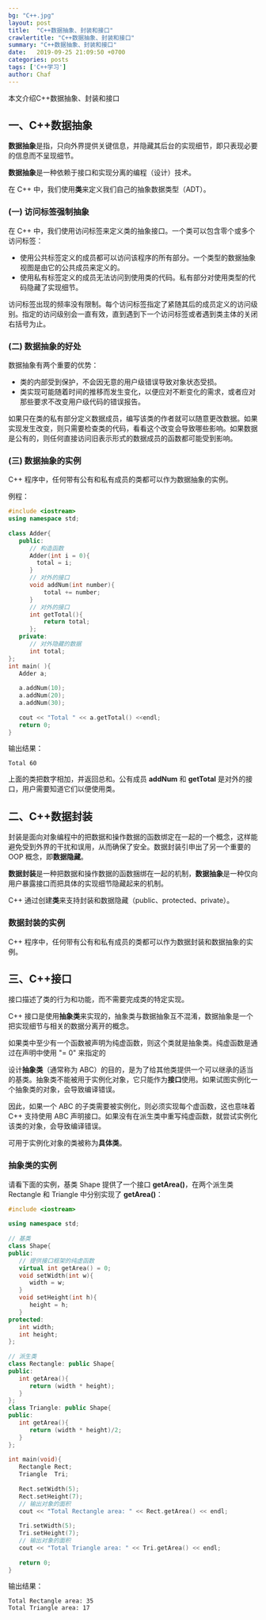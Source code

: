 ```yaml
---
bg: "C++.jpg"
layout: post
title:  "C++数据抽象、封装和接口"
crawlertitle: "C++数据抽象、封装和接口"
summary: "C++数据抽象、封装和接口"
date:   2019-09-25 21:09:50 +0700
categories: posts
tags: ['C++学习']
author: Chaf
---
```


本文介绍C++数据抽象、封装和接口

## 一、C++数据抽象

**数据抽象**是指，只向外界提供关键信息，并隐藏其后台的实现细节，即只表现必要的信息而不呈现细节。

**数据抽象**是一种依赖于接口和实现分离的编程（设计）技术。

在 C++ 中，我们使用**类**来定义我们自己的抽象数据类型（ADT）。

### (一) 访问标签强制抽象

在 C++ 中，我们使用访问标签来定义类的抽象接口。一个类可以包含零个或多个访问标签：

- 使用公共标签定义的成员都可以访问该程序的所有部分。一个类型的数据抽象视图是由它的公共成员来定义的。
- 使用私有标签定义的成员无法访问到使用类的代码。私有部分对使用类型的代码隐藏了实现细节。

访问标签出现的频率没有限制。每个访问标签指定了紧随其后的成员定义的访问级别。指定的访问级别会一直有效，直到遇到下一个访问标签或者遇到类主体的关闭右括号为止。

### (二) 数据抽象的好处

数据抽象有两个重要的优势：

- 类的内部受到保护，不会因无意的用户级错误导致对象状态受损。
- 类实现可能随着时间的推移而发生变化，以便应对不断变化的需求，或者应对那些要求不改变用户级代码的错误报告。

如果只在类的私有部分定义数据成员，编写该类的作者就可以随意更改数据。如果实现发生改变，则只需要检查类的代码，看看这个改变会导致哪些影响。如果数据是公有的，则任何直接访问旧表示形式的数据成员的函数都可能受到影响。

### (三) 数据抽象的实例

C++ 程序中，任何带有公有和私有成员的类都可以作为数据抽象的实例。

例程：

```c++
#include <iostream>
using namespace std;
 
class Adder{
   public:
      // 构造函数
      Adder(int i = 0){
        total = i;
      }
      // 对外的接口
      void addNum(int number){
          total += number;
      }
      // 对外的接口
      int getTotal(){
          return total;
      };
   private:
      // 对外隐藏的数据
      int total;
};
int main( ){
   Adder a;
   
   a.addNum(10);
   a.addNum(20);
   a.addNum(30);
 
   cout << "Total " << a.getTotal() <<endl;
   return 0;
}
```

输出结果：

```
Total 60
```

上面的类把数字相加，并返回总和。公有成员 **addNum** 和 **getTotal** 是对外的接口，用户需要知道它们以便使用类。

## 二、C++数据封装

封装是面向对象编程中的把数据和操作数据的函数绑定在一起的一个概念，这样能避免受到外界的干扰和误用，从而确保了安全。数据封装引申出了另一个重要的 OOP 概念，即**数据隐藏**。

**数据封装**是一种把数据和操作数据的函数捆绑在一起的机制，**数据抽象**是一种仅向用户暴露接口而把具体的实现细节隐藏起来的机制。

C++ 通过创建**类**来支持封装和数据隐藏（public、protected、private）。

### 数据封装的实例

C++ 程序中，任何带有公有和私有成员的类都可以作为数据封装和数据抽象的实例。

## 三、C++接口

接口描述了类的行为和功能，而不需要完成类的特定实现。

C++ 接口是使用**抽象类**来实现的，抽象类与数据抽象互不混淆，数据抽象是一个把实现细节与相关的数据分离开的概念。

如果类中至少有一个函数被声明为纯虚函数，则这个类就是抽象类。纯虚函数是通过在声明中使用 "= 0" 来指定的

设计**抽象类**（通常称为 ABC）的目的，是为了给其他类提供一个可以继承的适当的基类。抽象类不能被用于实例化对象，它只能作为**接口**使用。如果试图实例化一个抽象类的对象，会导致编译错误。

因此，如果一个 ABC 的子类需要被实例化，则必须实现每个虚函数，这也意味着 C++ 支持使用 ABC 声明接口。如果没有在派生类中重写纯虚函数，就尝试实例化该类的对象，会导致编译错误。

可用于实例化对象的类被称为**具体类**。

### 抽象类的实例

请看下面的实例，基类 Shape 提供了一个接口 **getArea()**，在两个派生类 Rectangle 和 Triangle 中分别实现了 **getArea()**：

```c++
#include <iostream>
 
using namespace std;
 
// 基类
class Shape{
public:
   // 提供接口框架的纯虚函数
   virtual int getArea() = 0;
   void setWidth(int w){
      width = w;
   }
   void setHeight(int h){
      height = h;
   }
protected:
   int width;
   int height;
};
 
// 派生类
class Rectangle: public Shape{
public:
   int getArea(){ 
      return (width * height); 
   }
};
class Triangle: public Shape{
public:
   int getArea(){ 
      return (width * height)/2; 
   }
};
 
int main(void){
   Rectangle Rect;
   Triangle  Tri;
 
   Rect.setWidth(5);
   Rect.setHeight(7);
   // 输出对象的面积
   cout << "Total Rectangle area: " << Rect.getArea() << endl;
 
   Tri.setWidth(5);
   Tri.setHeight(7);
   // 输出对象的面积
   cout << "Total Triangle area: " << Tri.getArea() << endl; 
 
   return 0;
}
```

输出结果：

```
Total Rectangle area: 35
Total Triangle area: 17
```

